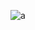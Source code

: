 ![a](https://github.com/ataturkoglu001/Veri-Yap-lar-ve-Algoritmalar-Dersi/blob/main/Project/a.jpg?raw=true)

